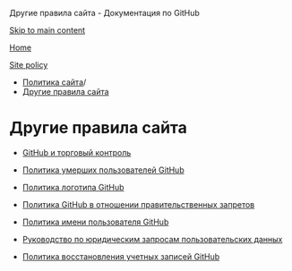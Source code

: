 Другие правила сайта - Документация по GitHub

[Skip to main content](#main-content)

[Home](/ru)

[Site policy](/ru/site-policy)

* [Политика сайта](/ru/site-policy)/
* [Другие правила сайта](/ru/site-policy/other-site-policies)

Другие правила сайта
==========

* [GitHub и торговый контроль](/ru/site-policy/other-site-policies/github-and-trade-controls)

* [Политика умерших пользователей GitHub](/ru/site-policy/other-site-policies/github-deceased-user-policy)

* [Политика логотипа GitHub](/ru/site-policy/other-site-policies/github-logo-policy)

* [Политика GitHub в отношении правительственных запретов](/ru/site-policy/other-site-policies/github-government-takedown-policy)

* [Политика имени пользователя GitHub](/ru/site-policy/other-site-policies/github-username-policy)

* [Руководство по юридическим запросам пользовательских данных](/ru/site-policy/other-site-policies/guidelines-for-legal-requests-of-user-data)

* [Политика восстановления учетных записей GitHub](/ru/site-policy/other-site-policies/github-account-recovery-policy)
